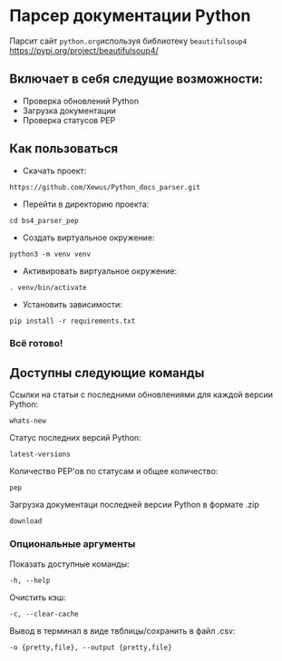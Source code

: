# Парсер документации Python
Парсит сайт `python.org`используя библиотеку `beautifulsoup4` https://pypi.org/project/beautifulsoup4/

## Включает в себя следущие возможности:
- Проверка обновлений Python
- Загрузка документации
- Проверка статусов PEP

## Как пользоваться
- Скачать проект:
```
https://github.com/Xewus/Python_docs_parser.git
```
- Перейти в директорию проекта:
```
cd bs4_parser_pep
```
- Создать виртуальное окружение:
```
python3 -m venv venv
```
- Активировать виртуальное окружение:
```
. venv/bin/activate
```
- Установить зависимости:
```
pip install -r requirements.txt
```

### Всё готово!

## Доступны следующие команды
Ссылки на статьи с последними обновлениями для каждой версии Python:
```
whats-new
```
Статус последних версий Python:
```
latest-versions
```
Количество PEP'ов по статусам и общее количество:
```
pep
```
Загрузка документаци последней версии Python в формате .zip
```
download
```

### Опциональные аргументы
Показать доступные команды:
```
-h, --help
```
Очистить кэш:
```
-c, --clear-cache
```
Вывод в терминал в виде твблицы/сохранить в файл .csv:
```
-o {pretty,file}, --output {pretty,file}
```
